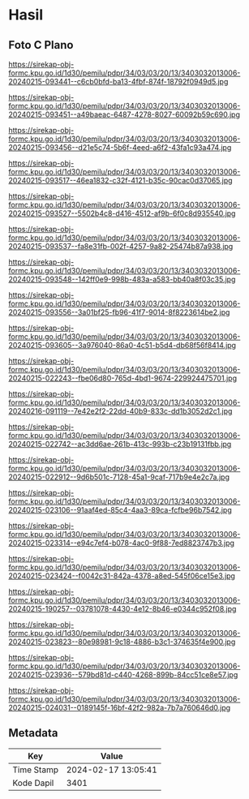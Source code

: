 # Hasil

## Foto C Plano

https://sirekap-obj-formc.kpu.go.id/1d30/pemilu/pdpr/34/03/03/20/13/3403032013006-20240215-093441--c6cb0bfd-ba13-4fbf-874f-18792f0949d5.jpg

https://sirekap-obj-formc.kpu.go.id/1d30/pemilu/pdpr/34/03/03/20/13/3403032013006-20240215-093451--a49baeac-6487-4278-8027-60092b59c690.jpg

https://sirekap-obj-formc.kpu.go.id/1d30/pemilu/pdpr/34/03/03/20/13/3403032013006-20240215-093456--d21e5c74-5b6f-4eed-a6f2-43fa1c93a474.jpg

https://sirekap-obj-formc.kpu.go.id/1d30/pemilu/pdpr/34/03/03/20/13/3403032013006-20240215-093517--46ea1832-c32f-4121-b35c-90cac0d37065.jpg

https://sirekap-obj-formc.kpu.go.id/1d30/pemilu/pdpr/34/03/03/20/13/3403032013006-20240215-093527--5502b4c8-d416-4512-af9b-6f0c8d935540.jpg

https://sirekap-obj-formc.kpu.go.id/1d30/pemilu/pdpr/34/03/03/20/13/3403032013006-20240215-093537--fa8e31fb-002f-4257-9a82-25474b87a938.jpg

https://sirekap-obj-formc.kpu.go.id/1d30/pemilu/pdpr/34/03/03/20/13/3403032013006-20240215-093548--142ff0e9-998b-483a-a583-bb40a8f03c35.jpg

https://sirekap-obj-formc.kpu.go.id/1d30/pemilu/pdpr/34/03/03/20/13/3403032013006-20240215-093556--3a01bf25-fb96-41f7-9014-8f8223614be2.jpg

https://sirekap-obj-formc.kpu.go.id/1d30/pemilu/pdpr/34/03/03/20/13/3403032013006-20240215-093605--3a976040-86a0-4c51-b5d4-db68f56f8414.jpg

https://sirekap-obj-formc.kpu.go.id/1d30/pemilu/pdpr/34/03/03/20/13/3403032013006-20240215-022243--fbe06d80-765d-4bd1-9674-229924475701.jpg

https://sirekap-obj-formc.kpu.go.id/1d30/pemilu/pdpr/34/03/03/20/13/3403032013006-20240216-091119--7e42e2f2-22dd-40b9-833c-dd1b3052d2c1.jpg

https://sirekap-obj-formc.kpu.go.id/1d30/pemilu/pdpr/34/03/03/20/13/3403032013006-20240215-022742--ac3dd6ae-261b-413c-993b-c23b19131fbb.jpg

https://sirekap-obj-formc.kpu.go.id/1d30/pemilu/pdpr/34/03/03/20/13/3403032013006-20240215-022912--9d6b501c-7128-45a1-9caf-717b9e4e2c7a.jpg

https://sirekap-obj-formc.kpu.go.id/1d30/pemilu/pdpr/34/03/03/20/13/3403032013006-20240215-023106--91aaf4ed-85c4-4aa3-89ca-fcfbe96b7542.jpg

https://sirekap-obj-formc.kpu.go.id/1d30/pemilu/pdpr/34/03/03/20/13/3403032013006-20240215-023314--e94c7ef4-b078-4ac0-9f88-7ed8823747b3.jpg

https://sirekap-obj-formc.kpu.go.id/1d30/pemilu/pdpr/34/03/03/20/13/3403032013006-20240215-023424--f0042c31-842a-4378-a8ed-545f06ce15e3.jpg

https://sirekap-obj-formc.kpu.go.id/1d30/pemilu/pdpr/34/03/03/20/13/3403032013006-20240215-190257--03781078-4430-4e12-8b46-e0344c952f08.jpg

https://sirekap-obj-formc.kpu.go.id/1d30/pemilu/pdpr/34/03/03/20/13/3403032013006-20240215-023823--80e98981-9c18-4886-b3c1-374635f4e900.jpg

https://sirekap-obj-formc.kpu.go.id/1d30/pemilu/pdpr/34/03/03/20/13/3403032013006-20240215-023936--579bd81d-c440-4268-899b-84cc51ce8e57.jpg

https://sirekap-obj-formc.kpu.go.id/1d30/pemilu/pdpr/34/03/03/20/13/3403032013006-20240215-024031--0189145f-16bf-42f2-982a-7b7a760646d0.jpg


## Metadata

| Key        | Value               |
| ---------- | ------------------- |
| Time Stamp | 2024-02-17 13:05:41 |
| Kode Dapil | 3401                |



